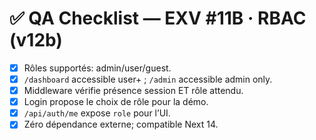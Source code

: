 # ✅ QA Checklist — EXV #11B · RBAC (v12b)

- [x] Rôles supportés: admin/user/guest.
- [x] `/dashboard` accessible user+ ; `/admin` accessible admin only.
- [x] Middleware vérifie présence session ET rôle attendu.
- [x] Login propose le choix de rôle pour la démo.
- [x] `/api/auth/me` expose `role` pour l’UI.
- [x] Zéro dépendance externe; compatible Next 14.
